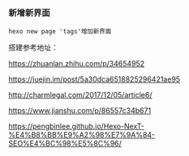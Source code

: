 ### 新增新界面

```
hexo new page 'tags'增加新界面

```


搭建参考地址：

https://zhuanlan.zhihu.com/p/34654952

https://juejin.im/post/5a30dca6518825296421ae95

http://charmlegal.com/2017/12/05/article6/

https://www.jianshu.com/p/86557c34b671

https://pengbinlee.github.io/Hexo-NexT-%E4%B8%BB%E9%A2%98%E7%9A%84-SEO%E4%BC%98%E5%8C%96/